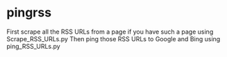 # pingrss

First scrape all the RSS URLs from a page if you have such a page using Scrape_RSS_URLs.py
Then ping those RSS URLs to Google and Bing using ping_RSS_URLs.py 
